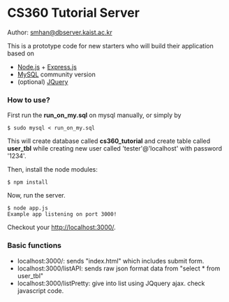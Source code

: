 # CS360 Tutorial Server

Author: smhan@dbserver.kaist.ac.kr

This is a prototype code for new starters who will build their application based on

* [Node.js](https://nodejs.org/) + [Express.js](https://expressjs.com/)
* [MySQL](https://dev.mysql.com/downloads/) community version
* (optional) [JQuery](https://jquery.com/)

### How to use?

First run the <b>run_on_my.sql</b> on mysql manually, or simply by

`$ sudo mysql < run_on_my.sql`

This will create database called <b>cs360_tutorial</b> and create table called <b>user_tbl</b> while creating new user called 'tester'@'localhost' with password '1234'.

Then, install the node modules:

    $ npm install

Now, run the server.

    $ node app.js
    Example app listening on port 3000!

Checkout your [http://localhost:3000/](http://localhost:3000/).

### Basic functions
* localhost:3000/: sends "index.html" which includes submit form.
* localhost:3000/listAPI: sends raw json format data from "select * from user_tbl"
* localhost:3000/listPretty: give into list using JQquery ajax. check javascript code.
